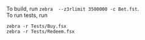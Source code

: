 
To build, run `zebra  --z3rlimit 3500000 -c Bet.fst`.  
To run tests, run
```
zebra -r Tests/Buy.fsx
zebra -r Tests/Redeem.fsx
```
